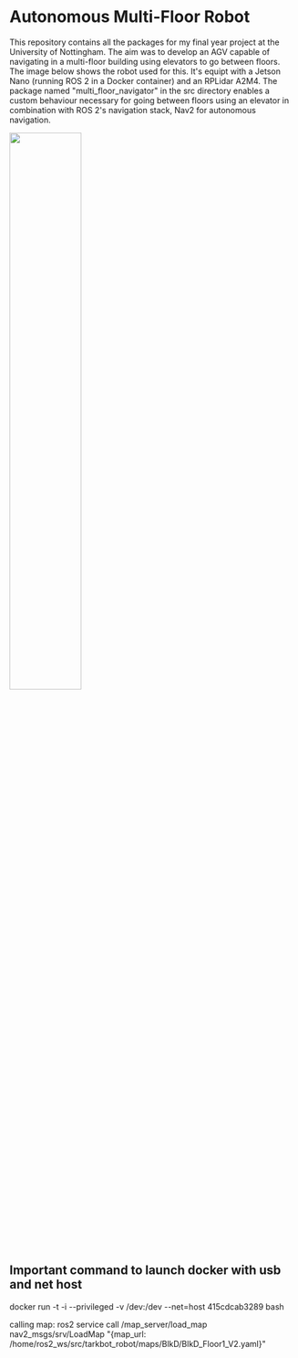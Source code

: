 # Autonomous Multi-Floor Robot

This repository contains all the packages for my final year project at the University of Nottingham. The aim was to develop an AGV capable of navigating in a multi-floor building using elevators to go between floors. The image below shows the robot used for this. It's equipt with a Jetson Nano (running ROS 2 in a Docker container) and an RPLidar A2M4. The package named "multi_floor_navigator" in the src directory enables a custom behaviour necessary for going between floors using an elevator in combination with ROS 2's navigation stack, Nav2 for autonomous navigation. 





<img src="https://github.com/CraftyCranberry/ros2_ws/assets/82392157/25ea1176-7634-4310-911b-06e8e2ddb827" align="center" width=50% height=50% >




## Important command to launch docker with usb and net host
docker run -t -i --privileged -v /dev:/dev --net=host 415cdcab3289 bash


calling map:
ros2 service call /map_server/load_map nav2_msgs/srv/LoadMap "{map_url: /home/ros2_ws/src/tarkbot_robot/maps/BlkD/BlkD_Floor1_V2.yaml}"
